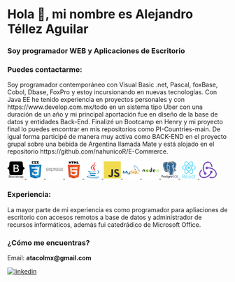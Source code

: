 <h1 align="Left">Hola 👋, mi nombre es Alejandro Téllez Aguilar</h1>
<h3 align="left">Soy programador WEB y Aplicaciones de Escritorio</h3>

<h3 align="left">Puedes contactarme:</h3>
<p align="left">
  Soy programador contemporáneo con Visual Basic .net, Pascal, foxBase, Cobol, Dbase, FoxPro y estoy incursionando en nuevas tecnologías.
  Con Java EE he tenido experiencia en proyectos personales y con https://www.develop.com.mx/todo en un sistema tipo Uber con una duración de un año y mi principal aportación fue en diseño de la base de datos y entidades Back-End.
  Finalizé un Bootcamp en Henry y mi proyecto final lo puedes encontrar en mis repositorios como PI-Countries-main. De igual forma participé de manera muy activa como BACK-END en el proyecto grupal sobre una bebida de Argentina llamada Mate y está alojado en el repositorio https://github.com/nahunicoR/E-Commerce.
</p>

<p align="left"> <a href="https://getbootstrap.com" target="_blank" rel="noreferrer"> <img src="https://raw.githubusercontent.com/devicons/devicon/master/icons/bootstrap/bootstrap-plain-wordmark.svg" alt="bootstrap" width="40" height="40"/> </a> <a href="https://www.w3schools.com/css/" target="_blank" rel="noreferrer"> <img src="https://raw.githubusercontent.com/devicons/devicon/master/icons/css3/css3-original-wordmark.svg" alt="css3" width="40" height="40"/> </a> <a href="https://expressjs.com" target="_blank" rel="noreferrer"> <img src="https://raw.githubusercontent.com/devicons/devicon/master/icons/express/express-original-wordmark.svg" alt="express" width="40" height="40"/> </a> <a href="https://www.w3.org/html/" target="_blank" rel="noreferrer"> <img src="https://raw.githubusercontent.com/devicons/devicon/master/icons/html5/html5-original-wordmark.svg" alt="html5" width="40" height="40"/> </a> <a href="https://www.java.com" target="_blank" rel="noreferrer"> <img src="https://raw.githubusercontent.com/devicons/devicon/master/icons/java/java-original.svg" alt="java" width="40" height="40"/> </a> <a href="https://developer.mozilla.org/en-US/docs/Web/JavaScript" target="_blank" rel="noreferrer"> <img src="https://raw.githubusercontent.com/devicons/devicon/master/icons/javascript/javascript-original.svg" alt="javascript" width="40" height="40"/> </a> <a href="https://www.mysql.com/" target="_blank" rel="noreferrer"> <img src="https://raw.githubusercontent.com/devicons/devicon/master/icons/mysql/mysql-original-wordmark.svg" alt="mysql" width="40" height="40"/> </a> <a href="https://nodejs.org" target="_blank" rel="noreferrer"> <img src="https://raw.githubusercontent.com/devicons/devicon/master/icons/nodejs/nodejs-original-wordmark.svg" alt="nodejs" width="40" height="40"/> </a> <a href="https://www.postgresql.org" target="_blank" rel="noreferrer"> <img src="https://raw.githubusercontent.com/devicons/devicon/master/icons/postgresql/postgresql-original-wordmark.svg" alt="postgresql" width="40" height="40"/> </a> <a href="https://reactjs.org/" target="_blank" rel="noreferrer"> <img src="https://raw.githubusercontent.com/devicons/devicon/master/icons/react/react-original-wordmark.svg" alt="react" width="40" height="40"/> </a> <a href="https://redux.js.org" target="_blank" rel="noreferrer"> <img src="https://raw.githubusercontent.com/devicons/devicon/master/icons/redux/redux-original.svg" alt="redux" width="40" height="40"/> </a> </p>

<h3 align="left">Experiencia:</h3>
<p align="left">
   La mayor parte de mi experiencia es como programador para apliaciones de escritorio con accesos remotos a base de datos y administrador de recursos informáticos, además fui catedrádico de Microsoft Office.
</p>

<h3 align="left">¿Cómo me encuentras?</h3>
<p align="left">
  Email: <strong>atacolmx@gmail.com</strong>
</p>
<p>

<a href="https://www.linkedin.com/in/alejandro-t%C3%A9llez-aguilar-175b02214/" target="_blank" rel="noreferrer"><img src="https://camo.githubusercontent.com/28bbd2596707954793abeff9eb24d343c1c78b7bf184b90294b4b190c6097a65/68747470733a2f2f63646e2e6a7364656c6976722e6e65742f6e706d2f73696d706c652d69636f6e7340332e302e312f69636f6e732f6c696e6b6564696e2e737667" alt="linkedin" height="40" data-canonical-src="" style="max-width: 100%;"> </a>
</p>
